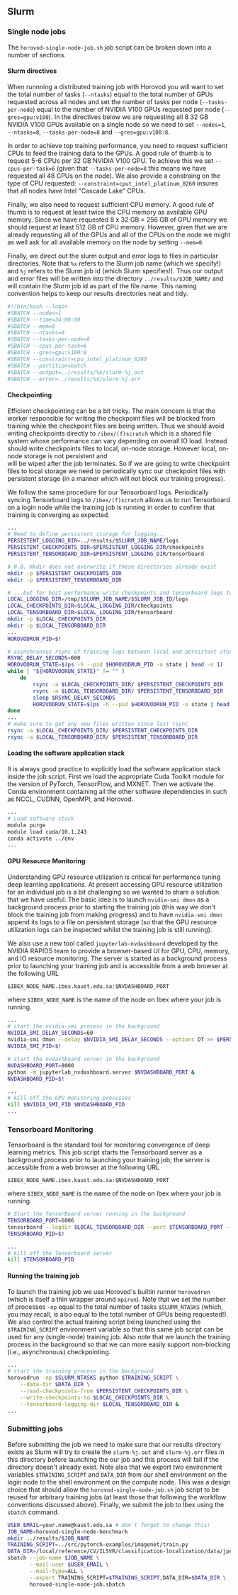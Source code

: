 ## Slurm

### Single node jobs

The `horovod-single-node-job.sh` job script can be broken down into a number of sections.

#### Slurm directives

When runnning a distributed training job with Horovod you will want to set the total number of 
tasks (`--ntasks`) equal to the total number of GPUs requested across all nodes and set the 
number of tasks per node (`--tasks-per-node`) equal to the number of NVIDIA V100 GPUs requested 
per node (`--gres=gpu:v100`). In the directives below we are requesting all 8 32 GB NVIDIA 
V100 GPUs available on a single node so we need to set `--nodes=1`, `--ntasks=8`, 
`--tasks-per-node=8` and `--gres=gpu:v100:8`.

In order to achieve top training performance, you need to request sufficient CPUs to feed the 
training data to the GPUs. A good rule of thumb is to request 5-6 CPUs per 32 GB NVIDIA V100 GPU.
To achieve this we set `--cpus-per-task=6` (given that `--tasks-per-node=8` this means we have 
requested all 48 CPUs on the node). We also provide a constraing on the type of CPU requested: 
`--constraint=cput_intel_platinum_8260` insures that all nodes have Intel "Cascade Lake" CPUs.

Finally, we also need to request sufficient CPU memory. A good rule of thumb is to request at 
least twice the CPU memory as available GPU memory. Since we have requested 8 x 32 GB = 256 GB 
of GPU memory we should request at least 512 GB of CPU memory. However, given that we are 
already requesting all of the GPUs and all of the CPUs on the node we might as well ask for all 
available memory on the node by setting `--mem=0`. 

Finally, we direct out the slurm output and error logs to files in particular directories. Note 
that `%x` refers to the Slurm job name (which we specify!) and `%j` refers to the Slurm job id 
(which Slurm specifies!). Thus our output and error files will be written into the directory 
`../results/$JOB_NAME/` and will contain the Slurm job id as part of the file name. This 
naming convention helps to keep our results directories neat and tidy.

```bash
#!/bin/bash --login
#SBATCH --nodes=1
#SBATCH --time=24:00:00
#SBATCH --mem=0
#SBATCH --ntasks=8
#SBATCH --tasks-per-node=8
#SBATCH --cpus-per-task=6
#SBATCH --gres=gpu:v100:8
#SBATCH --constraint=cpu_intel_platinum_8260
#SBATCH --partition=batch
#SBATCH --output=../results/%x/slurm-%j.out
#SBATCH --error=../results/%x/slurm-%j.err
```

#### Checkpointing

Efficient checkpointing can be a bit tricky. The main concern is that the worker responsible for 
writing the checkpoint files will be blocked from training while the checkpoint files are being 
written. Thus we should avoid writing checkpoints directly to `/ibex/(f)scratch` which is a 
shared file system whose performance can vary depending on overall IO load. Instead should write 
checkpoints files to local, on-node storage. However local, on-node storage is not persistent and  
will be wiped after the job terminates. So if we are going to write checkpoint files to local 
storage we need to periodically sync our checkpoint files with persistent storage (in a manner 
which will not block our training progress).

We follow the same procedure for our Tensorboard logs. Periodically syncing Tensorboard logs to 
`/ibex/(f)scratch` allows us to run Tensorboard on a login node while the training job is 
running in order to confirm that training is converging as expected.
 
```bash
...
# Need to define persistent storage for logging... 
PERSISTENT_LOGGING_DIR=../results/$SLURM_JOB_NAME/logs
PERSISTENT_CHECKPOINTS_DIR=$PERSISTENT_LOGGING_DIR/checkpoints
PERSISTENT_TENSORBOARD_DIR=$PERSISTENT_LOGGING_DIR/tensorboard

# N.B. mkdir does not overwrite if these directories already exist
mkdir -p $PERSISTENT_CHECKPOINTS_DIR
mkdir -p $PERSISTENT_TENSORBOARD_DIR

# ...but for best performance write checkpoints and tensorboard logs to local storage
LOCAL_LOGGING_DIR=/tmp/$SLURM_JOB_NAME/$SLURM_JOB_ID/logs
LOCAL_CHECKPOINTS_DIR=$LOCAL_LOGGING_DIR/checkpoints
LOCAL_TENSORBOARD_DIR=$LOCAL_LOGGING_DIR/tensorboard
mkdir -p $LOCAL_CHECKPOINTS_DIR
mkdir -p $LOCAL_TENSORBOARD_DIR
...
HOROVODRUN_PID=$!

# asynchronous rsync of training logs between local and persistent storage
RSYNC_DELAY_SECONDS=600
HOROVODRUN_STATE=$(ps -h --pid $HOROVODRUN_PID -o state | head -n 1)
while [ "${HOROVODRUN_STATE}" != "" ]
    do
        rsync -a $LOCAL_CHECKPOINTS_DIR/ $PERSISTENT_CHECKPOINTS_DIR
        rsync -a $LOCAL_TENSORBOARD_DIR/ $PERSISTENT_TENSORBOARD_DIR
        sleep $RSYNC_DELAY_SECONDS
        HOROVODRUN_STATE=$(ps -h --pid $HOROVODRUN_PID -o state | head -n 1)
done
...
# make sure to get any new files written since last rsync 
rsync -a $LOCAL_CHECKPOINTS_DIR/ $PERSISTENT_CHECKPOINTS_DIR
rsync -a $LOCAL_TENSORBOARD_DIR/ $PERSISTENT_TENSORBOARD_DIR
```

#### Loading the software application stack

It is always good practice to explicitly load the software application stack inside the job script.
First we load the appropriate Cuda Toolkit module for the version of PyTorch, TensorFlow, and MXNET. 
Then we activate the Conda environment containing all the other software dependencies in such as NCCL,
 CUDNN, OpenMPI, and Horovod.

```bash
...
# Load software stack
module purge
module load cuda/10.1.243
conda activate ../env
...
```

#### GPU Resource Monitoring

Understanding GPU resource utilization is critical for performance tuning deep learning applications. 
At present accessing GPU resource utilization for an individual job is a bit challenging so we wanted 
to share a solution that we have useful. The basic idea is to launch `nvidia-smi dmon` as a 
background process prior to starting the training job (this way we don't block the training job from 
making progress) and to have `nvidia-smi dmon` append its logs to a file on persistent storage (so 
that the GPU resource utilization logs can be inspected whilst the training job is still running).

We also use a new tool called `jupyterlab-nvdashboard` developed by the NVIDIA RAPIDS team to provide 
a browser-based UI for GPU, CPU, memory, and IO resource monitoring. The server is started as a 
background process prior to launching your training job and is accessible from a web browser at the 
following URL
```
$IBEX_NODE_NAME.ibex.kaust.edu.sa:$NVDASHBOARD_PORT
``` 
where `$IBEX_NODE_NAME` is the name of the node on Ibex where your job is running.

```bash
...
# start the nvidia-smi process in the background
NVIDIA_SMI_DELAY_SECONDS=60
nvidia-smi dmon --delay $NVIDIA_SMI_DELAY_SECONDS --options DT >> $PERSISTENT_LOGGING_DIR/nvidia-smi.log &
NVIDIA_SMI_PID=$!

# start the nvdashboard server in the background
NVDASHBOARD_PORT=8000
python -m jupyterlab_nvdashboard.server $NVDASHBOARD_PORT &
NVDASHBOARD_PID=$!

...
# kill off the GPU monitoring processes
kill $NVIDIA_SMI_PID $NVDASHBOARD_PID
...
```

### Tensorboard Monitoring

Tensorboard is the standard tool for monitoring convergence of deep learning metrics. This job script 
starts the Tensorboard server as a background process prior to launching your training job; the server 
is accessible from a web browser at the following URL
```
$IBEX_NODE_NAME.ibex.kaust.edu.sa:$NVDASHBOARD_PORT
```
where `$IBEX_NODE_NAME` is the name of the node on Ibex where your job is running.

```bash
# Start the TensorBoard server running in the background
TENSORBOARD_PORT=6006
tensorboard --logdir $LOCAL_TENSORBOARD_DIR --port $TENSORBOARD_PORT --bind_all &
TENSORBOARD_PID=$!

...
# kill off the Tensorboard server
kill $TENSORBOARD_PID
```

#### Running the training job

To launch the training job we use Horovod's builtin runner `horovodrun` (which is itself a thin wrapper 
around `mpirun`). Note that we set the number of processes `-np` equal to the total number of tasks 
`$SLURM_NTASKS` (which, you may recall, is also equal to the total number of GPUs being requested!). We 
also control the actual training script being launched using the `$TRAINING_SCRIPT` environment variable 
so that this same job script can be used for any (single-node) training job. Also note that we launch 
the training process in the background so that we can more easily support non-blocking (i.e., asynchronous) 
checkpointing.

```bash
...
# start the training process in the background
horovodrun -np $SLURM_NTASKS python $TRAINING_SCRIPT \
    --data-dir $DATA_DIR \
    --read-checkpoints-from $PERSISTENT_CHECKPOINTS_DIR \
    --write-checkpoints-to $LOCAL_CHECKPOINTS_DIR \
    --tensorboard-logging-dir $LOCAL_TENSORBOARD_DIR &
...
```

### Submitting jobs

Before submitting the job we need to make sure that our results directory exists as Slurm will try to create 
the `slurm-%j.out` and `slurm-%j.err` files in this directory before launching the our job and this process 
will fail if the directory doesn't already exist. Note also that we export two environment variables 
`$TRAINING_SCRIPT` and `DATA_DIR` from our shell environment on the login node to the shell environment on 
the compute node. This was a design choice that should allow the `horovod-single-node-job.sh` job script to 
be reused for arbitrary training jobs (at least those that following the workflow conventions discussed above).
Finally, we submit the job to Ibex using the `sbatch` command.
 
```bash
USER_EMAIL=your.name@kaust.edu.sa # don't forget to change this!
JOB_NAME=horovod-single-node-benchmark
mkdir ../results/$JOB_NAME
TRAINING_SCRIPT=../src/pytorch-examples/imagenet/train.py
DATA_DIR=/local/reference/CV/ILSVR/classification-localization/data/jpeg
sbatch --job-name $JOB_NAME \
       --mail-user $USER_EMAIL \
       --mail-type=ALL \
       --export TRAINING_SCRIPT=$TRAINING_SCRIPT,DATA_DIR=$DATA_DIR \
       horovod-single-node-job.sbatch
```
